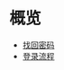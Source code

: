 # 概览
    
* [找回密码](account/login/find_password)
* [登录流程](account/login/login_flow)












    
   
   
    
        